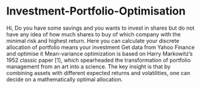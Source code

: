 # Investment-Portfolio-Optimisation
Hi, Do you have some savings and you wants to invest in shares but do not have any idea of how much shares to buy of which company  with the minimal risk and highest return. Here you can calculate your discrete allocation of portfolio means your investment
Get data from Yahoo Finance and optimise it 
Mean-variance optimization is based on Harry Markowitz’s 1952 classic paper [1], which spearheaded the transformation of portfolio management from an art into a science. The key insight is that by combining assets with different expected returns and volatilities, one can decide on a mathematically optimal allocation.
